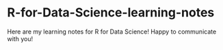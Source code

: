 # R-for-Data-Science-learning-notes
Here are my learning notes for R for Data Science!
Happy to communicate with you!
